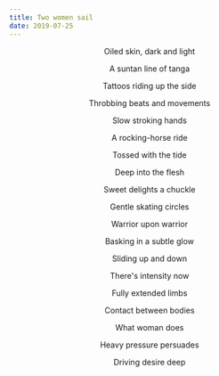 ```yaml
---
title: Two women sail
date: 2019-07-25
---
```


<div style="text-align:center">
Oiled skin, dark and light

A suntan line of tanga

Tattoos riding up the side

Throbbing beats and movements

Slow stroking hands

A rocking-horse ride

Tossed with the tide

Deep into the flesh

Sweet delights a chuckle

Gentle skating circles

Warrior upon warrior

Basking in a subtle glow

Sliding up and down

There's intensity now

Fully extended limbs

Contact between bodies

What woman does

Heavy pressure persuades

Driving desire deep

</div>